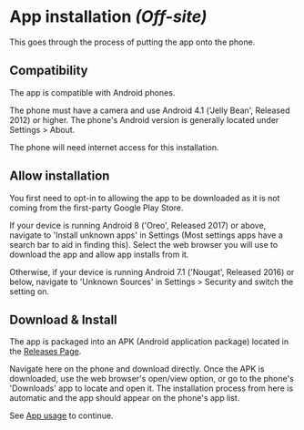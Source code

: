# App installation *(Off-site)*

This goes through the process of putting the app onto the phone.

## Compatibility

The app is compatible with Android phones.

The phone must have a camera and use Android 4.1 ('Jelly Bean', Released 2012) or higher.
The phone's Android version is generally located under Settings > About.

The phone will need internet access for this installation.

## Allow installation

You first need to opt-in to allowing the app to be downloaded as it is not coming from the
first-party Google Play Store.

If your device is running Android 8 ('Oreo', Released 2017) or above, navigate to 
'Install unknown apps' in Settings (Most settings apps have a search bar to aid in finding this).
Select the web browser you will use to download the app and allow app installs from it.

Otherwise, if your device is running Android 7.1 ('Nougat', Released 2016) or below, navigate to
'Unknown Sources' in Settings > Security and switch the setting on.

## Download & Install

The app is packaged into an APK (Android application package) located in the [Releases Page](../../../../releases).

Navigate here on the phone and download directly. Once the APK is downloaded, use the web browser's 
open/view option, or go to the phone's 'Downloads' app to locate and open it. The installation
process from here is automatic and the app should appear on the phone's app list.

See [App usage](../physical-setup/README.md) to continue.

